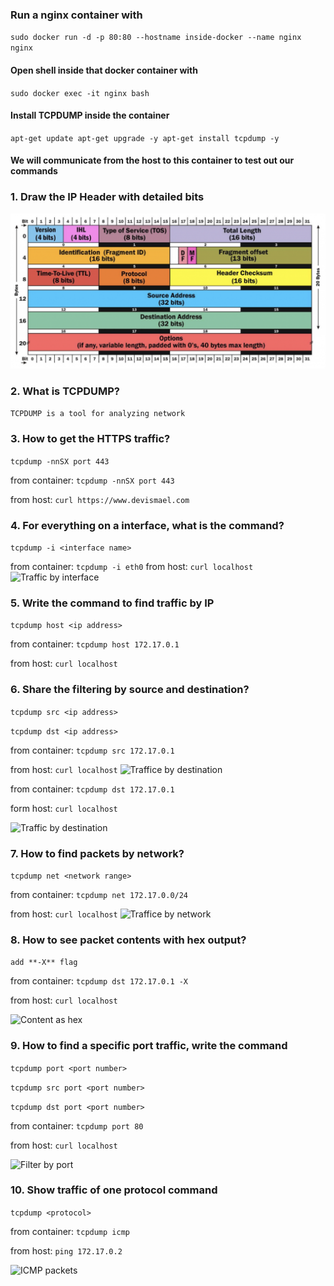 ### Run a nginx container with
`sudo docker run -d -p 80:80 --hostname inside-docker --name nginx nginx`

#### Open shell inside that docker container with
`sudo docker exec -it nginx bash`

#### Install TCPDUMP inside the container
`apt-get update apt-get upgrade -y apt-get install tcpdump -y`

#### We will communicate from the host to this container to test out our commands
### 1. Draw the IP Header with detailed bits
![IP Header](/Assets/images/ip-header.png "IP Header")

### 2. What is TCPDUMP?
```TCPDUMP is a tool for analyzing network```
### 3. How to get the HTTPS traffic?
`tcpdump -nnSX port 443`

from container: `tcpdump -nnSX port 443`

from host: `curl https://www.devismael.com`
### 4. For everything on a interface, what is the command?
`tcpdump -i <interface name>`

from container: `tcpdump -i eth0`
from host: `curl localhost`
![Traffic by interface](/Assets/images/solution_04.png "Traffic by interface")
### 5. Write the command to find traffic by IP
`tcpdump host <ip address>`

from container: `tcpdump host 172.17.0.1`

from host: `curl localhost`
### 6. Share the filtering by source and destination?
`tcpdump src <ip address>`

`tcpdump dst <ip address>`

from container: `tcpdump src 172.17.0.1`

from host: `curl localhost`
![Traffice by destination](/Assets/images/solution_06_01.png)

from container: `tcpdump dst 172.17.0.1`

form host: `curl localhost`

![Traffic by destination](/Assets/images/solution_06_02.png "Traffic by destination")

### 7. How to find packets by network?
`tcpdump net <network range>`

from container: `tcpdump net 172.17.0.0/24`

from host: `curl localhost`
![Traffice by network](/Assets/images/solution_07.png "Traffic by network")

### 8. How to see packet contents with hex output?
`add **-X** flag`

from container: `tcpdump dst 172.17.0.1 -X`

from host: `curl localhost`

![Content as hex](/Assets/images/solution_08.png "Content as hex")

### 9. How to find a specific port traffic, write the command
`tcpdump port <port number>`

`tcpdump src port <port number>`

`tcpdump dst port <port number>`

from container: `tcpdump port 80`

from host: `curl localhost`

![Filter by port](/Assets/Images/solution_09.png "Filter by port")

### 10. Show traffic of one protocol command
`tcpdump <protocol>`

from container: `tcpdump icmp`

from host: `ping 172.17.0.2`

![ICMP packets](/Assets/Images/solution_10.png "ICMP packets")
